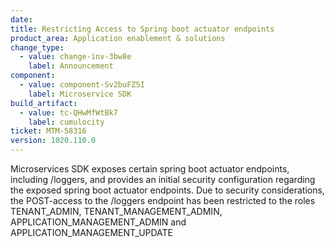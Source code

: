 ```yaml
---
date: 
title: Restricting Access to Spring boot actuator endpoints
product_area: Application enablement & solutions
change_type:
  - value: change-inv-3bw8e
    label: Announcement 
component:
  - value: component-Sv2buFZ5I
    label: Microservice SDK
build_artifact:
  - value: tc-QHwMfWtBk7
    label: cumulocity
ticket: MTM-58316
version: 1020.110.0 
---
```


Microservices SDK exposes certain spring boot actuator endpoints, including /loggers, and provides an initial security configuration regarding the exposed spring boot actuator endpoints. 
Due to security considerations, the POST-access to the /loggers endpoint has been restricted to the roles TENANT_ADMIN, TENANT_MANAGEMENT_ADMIN, APPLICATION_MANAGEMENT_ADMIN and APPLICATION_MANAGEMENT_UPDATE
